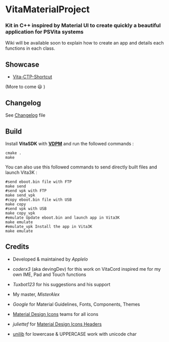 # VitaMaterialProject

### Kit in C++ inspired by Material UI to create quickly a beautiful application for PSVita systems

Wiki will be available soon to explain how to create an app and details each functions in each class.

## Showcase

* [Vita-CTP-Shortcut](https://github.com/CTPBenchmark/Vita-CTP-Shortcut)

(More to come :smiley: )

## Changelog

See [Changelog](https://github.com/Applelo/VitaMaterialKit/blob/master/src/kit/Changelog.md) file


## Build
Install **VitaSDK** with [**VDPM**](https://github.com/vitasdk/vdpm) and run the followed commands :

```shell
cmake .
make
```

You can also use this followed commands to send directly built files and launch Vita3K :

```shell
#send eboot.bin file with FTP
make send
#send vpk with FTP
make send_vpk
#copy eboot.bin file with USB
make copy
#send vpk with USB
make copy_vpk
#emulate Update eboot.bin and launch app in Vita3K
make emulate
#emulate_vpk Install the app in Vita3K
make emulate
```

## Credits

* Developed & maintained by *Applelo*
* *coderx3* (aka devingDev) for this work on VitaCord inspired me for my own IME, Pad and Touch functions
* *Tuxbot123* for his suggestions and his support
* My master, *MisterAlex*


* *Google* for Material Guidelines, Fonts, Components, Themes
* [Material Design Icons](https://github.com/Templarian/MaterialDesign-Webfont/) teams for all icons
* *juliettef* for [Material Design Icons Headers](https://github.com/juliettef/IconFontCppHeaders)
* [unilib](https://github.com/ufal/unilib) for lowercase & UPPERCASE work with unicode char

